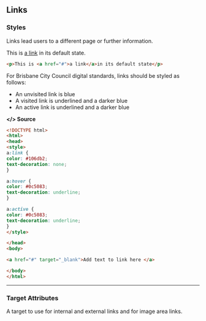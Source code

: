 ## Links

### Styles

Links lead users to a different page or further information.

This is [a link](javascript:void%280%29;) in its default state.

```html
<p>This is <a href="#">a link</a>in its default state</p>
```

For Brisbane City Council digital standards, links should be styled as follows:

* An unvisited link is blue
* A visited link is underlined and a darker blue 
* An active link is underlined and a darker blue 

**&lt;/&gt; Source**

```html
<!DOCTYPE html>
<html>
<head>
<style>
a:link {
color: #106db2;
text-decoration: none;
}

a:hover {
color: #0c5083;
text-decoration: underline;
}

a:active {
color: #0c5083;
text-decoration: underline;
}
</style>

</head>
<body>

<a href="#" target="_blank">Add text to link here </a> 

</body>
</html>
```

---

### Target Attributes

A target to use for internal and external links and for image area links.

